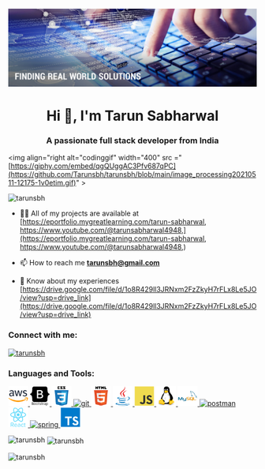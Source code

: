 ![logo](https://github.com/Tarunsbh/tarunsbh/blob/main/IT-banner-1160x363.jpg)

<h1 align="center">Hi 👋, I'm Tarun Sabharwal</h1>
<h3 align="center">A passionate full stack developer from India</h3>

<img align="right alt="codinggif" width="400" src ="[https://giphy.com/embed/qgQUggAC3Pfv687qPC](https://github.com/Tarunsbh/tarunsbh/blob/main/image_processing20210511-12175-1v0etim.gif)" >

<p align="left"> <img src="https://komarev.com/ghpvc/?username=tarunsbh&label=Profile%20views&color=0e75b6&style=flat" alt="tarunsbh" /> </p>

- 👨‍💻 All of my projects are available at [https://eportfolio.mygreatlearning.com/tarun-sabharwal, https://www.youtube.com/@tarunsabharwal4948,](https://eportfolio.mygreatlearning.com/tarun-sabharwal, https://www.youtube.com/@tarunsabharwal4948,)

- 📫 How to reach me **tarunsbh@gmail.com**

- 📄 Know about my experiences [https://drive.google.com/file/d/1o8R429ll3JRNxm2FzZkyH7rFLx8Le5JO/view?usp=drive_link](https://drive.google.com/file/d/1o8R429ll3JRNxm2FzZkyH7rFLx8Le5JO/view?usp=drive_link)

<h3 align="left">Connect with me:</h3>
<p align="left">
<a href="https://linkedin.com/in/tarunsbh" target="blank"><img align="center" src="https://raw.githubusercontent.com/rahuldkjain/github-profile-readme-generator/master/src/images/icons/Social/linked-in-alt.svg" alt="tarunsbh" height="30" width="40" /></a>
</p>

<h3 align="left">Languages and Tools:</h3>
<p align="left"> <a href="https://aws.amazon.com" target="_blank" rel="noreferrer"> <img src="https://raw.githubusercontent.com/devicons/devicon/master/icons/amazonwebservices/amazonwebservices-original-wordmark.svg" alt="aws" width="40" height="40"/> </a> <a href="https://getbootstrap.com" target="_blank" rel="noreferrer"> <img src="https://raw.githubusercontent.com/devicons/devicon/master/icons/bootstrap/bootstrap-plain-wordmark.svg" alt="bootstrap" width="40" height="40"/> </a> <a href="https://www.w3schools.com/css/" target="_blank" rel="noreferrer"> <img src="https://raw.githubusercontent.com/devicons/devicon/master/icons/css3/css3-original-wordmark.svg" alt="css3" width="40" height="40"/> </a> <a href="https://git-scm.com/" target="_blank" rel="noreferrer"> <img src="https://www.vectorlogo.zone/logos/git-scm/git-scm-icon.svg" alt="git" width="40" height="40"/> </a> <a href="https://www.w3.org/html/" target="_blank" rel="noreferrer"> <img src="https://raw.githubusercontent.com/devicons/devicon/master/icons/html5/html5-original-wordmark.svg" alt="html5" width="40" height="40"/> </a> <a href="https://www.java.com" target="_blank" rel="noreferrer"> <img src="https://raw.githubusercontent.com/devicons/devicon/master/icons/java/java-original.svg" alt="java" width="40" height="40"/> </a> <a href="https://developer.mozilla.org/en-US/docs/Web/JavaScript" target="_blank" rel="noreferrer"> <img src="https://raw.githubusercontent.com/devicons/devicon/master/icons/javascript/javascript-original.svg" alt="javascript" width="40" height="40"/> </a> <a href="https://www.linux.org/" target="_blank" rel="noreferrer"> <img src="https://raw.githubusercontent.com/devicons/devicon/master/icons/linux/linux-original.svg" alt="linux" width="40" height="40"/> </a> <a href="https://www.mysql.com/" target="_blank" rel="noreferrer"> <img src="https://raw.githubusercontent.com/devicons/devicon/master/icons/mysql/mysql-original-wordmark.svg" alt="mysql" width="40" height="40"/> </a> <a href="https://postman.com" target="_blank" rel="noreferrer"> <img src="https://www.vectorlogo.zone/logos/getpostman/getpostman-icon.svg" alt="postman" width="40" height="40"/> </a> <a href="https://reactjs.org/" target="_blank" rel="noreferrer"> <img src="https://raw.githubusercontent.com/devicons/devicon/master/icons/react/react-original-wordmark.svg" alt="react" width="40" height="40"/> </a> <a href="https://spring.io/" target="_blank" rel="noreferrer"> <img src="https://www.vectorlogo.zone/logos/springio/springio-icon.svg" alt="spring" width="40" height="40"/> </a> <a href="https://www.typescriptlang.org/" target="_blank" rel="noreferrer"> <img src="https://raw.githubusercontent.com/devicons/devicon/master/icons/typescript/typescript-original.svg" alt="typescript" width="40" height="40"/> </a> </p>

<p><img align="left" src="https://github-readme-stats.vercel.app/api/top-langs?username=tarunsbh&show_icons=true&locale=en&layout=compact" alt="tarunsbh" /></p>

<p>&nbsp;<img align="center" src="https://github-readme-stats.vercel.app/api?username=tarunsbh&show_icons=true&locale=en" alt="tarunsbh" /></p>

<p><img align="center" src="https://github-readme-streak-stats.herokuapp.com/?user=tarunsbh&" alt="tarunsbh" /></p>
